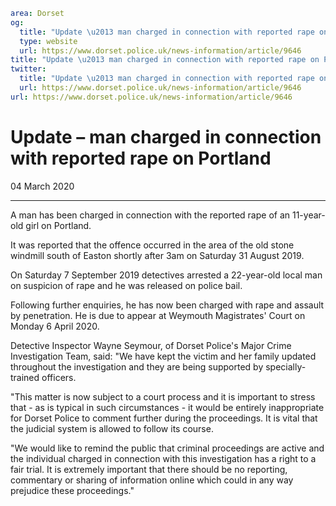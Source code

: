 ```yaml
area: Dorset
og:
  title: "Update \u2013 man charged in connection with reported rape on Portland"
  type: website
  url: https://www.dorset.police.uk/news-information/article/9646
title: "Update \u2013 man charged in connection with reported rape on Portland |"
twitter:
  title: "Update \u2013 man charged in connection with reported rape on Portland"
  url: https://www.dorset.police.uk/news-information/article/9646
url: https://www.dorset.police.uk/news-information/article/9646
```

# Update – man charged in connection with reported rape on Portland

04 March 2020

* * *

A man has been charged in connection with the reported rape of an 11-year-old girl on Portland.

It was reported that the offence occurred in the area of the old stone windmill south of Easton shortly after 3am on Saturday 31 August 2019.

On Saturday 7 September 2019 detectives arrested a 22-year-old local man on suspicion of rape and he was released on police bail.

Following further enquiries, he has now been charged with rape and assault by penetration. He is due to appear at Weymouth Magistrates' Court on Monday 6 April 2020.

Detective Inspector Wayne Seymour, of Dorset Police's Major Crime Investigation Team, said: "We have kept the victim and her family updated throughout the investigation and they are being supported by specially-trained officers.

"This matter is now subject to a court process and it is important to stress that - as is typical in such circumstances - it would be entirely inappropriate for Dorset Police to comment further during the proceedings. It is vital that the judicial system is allowed to follow its course.

"We would like to remind the public that criminal proceedings are active and the individual charged in connection with this investigation has a right to a fair trial. It is extremely important that there should be no reporting, commentary or sharing of information online which could in any way prejudice these proceedings."

